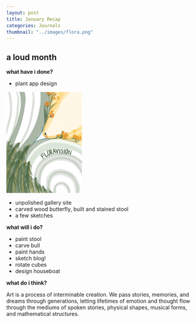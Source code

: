 ```yaml
---
layout: post
title: January Recap
categories: Journals
thumbnail: "../images/flora.png"
---
```


## a loud month

**what have i done?**

* plant app design

<img src="..\images\flora.png" width="200px" margin="20px 0 20px 0">

* unpolished gallery site
* carved wood butterfly, built and stained stool
* a few sketches

**what will i do?**

* paint stool
* carve bull
* paint hands
* sketch blog!
* rotate cubes
* design houseboat

**what do i think?**

Art is a process of interminable creation. We pass stories, memories, and dreams through generations, letting lifetimes of emotion and thought flow through the mediums of spoken stories, physical shapes, musical forms, and mathematical structures.

